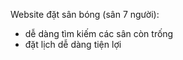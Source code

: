 Website đặt sân bóng (sân 7 người):
- dễ dàng tìm kiếm các sân còn trống
- đặt lịch dễ dàng tiện lợi
